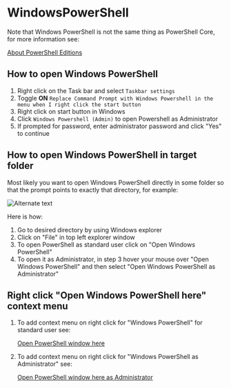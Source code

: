 
# WindowsPowerShell

Note that Windows PowerShell is not the same thing as PowerShell Core, for more information see:

[About PowerShell Editions](https://docs.microsoft.com/en-us/powershell/module/microsoft.powershell.core/about/about_powershell_editions?view=powershell-7)

## How to open Windows PowerShell

1. Right click on the Task bar and select `Taskbar settings`
2. Toggle **ON**
`Replace Command Prompt with Windows Powershell in the menu when I right click the start button`
3. Right click on start button in Windows
4. Click `Windows Powershell (Admin)` to open Powershell as Administrator
5. If prompted for password, enter administrator password and click "Yes" to continue

## How to open Windows PowerShell in target folder

Most likely you want to open Windows PowerShell directly in some folder so that the prompt points to
exactly that directory, for example:

![Alternate text](https://raw.githubusercontent.com/metablaster/WindowsFirewallRuleset/develop/Readme/Screenshots/WindowsPowerShell.png)

Here is how:

1. Go to desired directory by using Windows explorer
2. Click on "File" in top left explorer window
3. To open PowerShell as standard user click on "Open Windows PowerShell"
4. To open it as Administrator, in step 3 hover your mouse over "Open Windows PowerShell" and then
   select "Open Windows PowerShell as Administrator"

## Right click "Open Windows PowerShell here" context menu

1. To add context menu on right click for "Windows PowerShell" for standard user see:

    [Open PowerShell window here](https://www.tenforums.com/tutorials/60175-open-powershell-window-here-context-menu-add-windows-10-a.html)

2. To add context menu on right click for "Windows PowerShell as Administrator" see:

    [Open PowerShell window here as Administrator](https://www.tenforums.com/tutorials/60177-add-open-powershell-window-here-administrator-windows-10-a.html)
